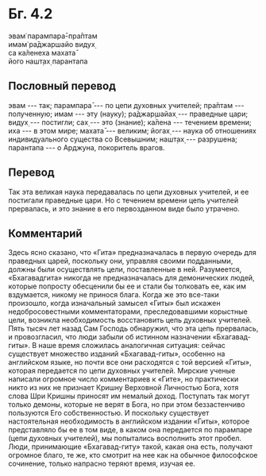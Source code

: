 # Бг. 4.2
эвам̇ парампара̄-пра̄птам<br/>
имам̇ ра̄джаршайо видух̣<br/>
са ка̄ленеха махата̄<br/>
його нашт̣ах̣ парантапа
## Пословный перевод

эвам --- так; парампара̄ --- по цепи духовных учителей; пра̄птам ---
полученную; имам --- эту (науку); ра̄джар̣шайах̣ --- праведные цари; видух̣
--- постигли; сах̣ --- это (знание); ка̄лена --- течением времени; иха ---
в этом мире; махата̄ --- великим; йогах̣ --- наука об отношениях
индивидуального существа со Всевышним; нашт̣ах̣ --- разрушена; парантапа
--- о Арджуна, покоритель врагов.

## Перевод

Так эта великая наука передавалась по цепи духовных учителей, и ее
постигали праведные цари. Но с течением времени цепь учителей
прервалась, и это знание в его первозданном виде было утрачено.

## Комментарий

Здесь ясно сказано, что «Гита» предназначалась в первую очередь для
праведных царей, поскольку они, управляя своими подданными, должны были
осуществлять цели, поставленные в ней. Разумеется, «Бхагавадгита»
никогда не предназначалась для демонических людей, которые попросту
обесценили бы ее и стали бы толковать ее, как им вздумается, никому не
принося блага. Когда же это все-таки произошло, когда изначальный
замысел «Гиты» был искажен недобросовестными комментаторами,
преследовавшими корыстные цели, возникла необходимость восстановить цепь
духовных учителей. Пять тысяч лет назад Сам Господь обнаружил, что эта
цепь прервалась, и провозгласил, что люди забыли об истинном назначении
«Бхагавад-гиты». В наше время сложилась аналогичная ситуация: сейчас
существует множество изданий «Бхагавад-гиты», особенно на английском
языке, но почти все они расходятся с той версией «Гиты», которая
передается по цепи духовных учителей. Мирские ученые написали огромное
число комментариев к «Гите», но практически никто из них не признает
Кришну Верховной Личностью Бога, хотя слова Шри Кришны приносят им
немалый доход. Поступать так могут только демоны, которые не верят в
Бога, но при этом беззастенчиво пользуются Его собственностью. И
поскольку существует настоятельная необходимость в английском издании
«Гиты», которое представляло бы ее в том виде, в каком она передается по
парампаре (цепи духовных учителей), мы попытались восполнить этот
пробел. Люди, принимающие «Бхагавад-гиту» такой, какая она есть,
получают огромное благо, те же, кто смотрит на нее как на обычное
философское сочинение, только напрасно теряют время, изучая ее.
